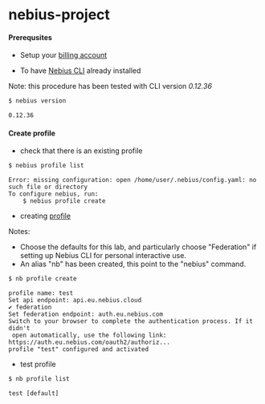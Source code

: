 # nebius-project

#### Prerequsites

- Setup your [billing account](https://docs.nebius.com/signup-billing/sign-up)

- To have [Nebius CLI](https://docs.nebius.com/cli/install) already installed 

Note: this procedure has been tested with CLI version *0.12.36*

```bash
$ nebius version
```
```text
0.12.36
```

#### Create profile
- check that there is an existing profile

```bash
$ nebius profile list
 ```
```text
Error: missing configuration: open /home/user/.nebius/config.yaml: no such file or directory
To configure nebius, run:
	$ nebius profile create
```

- creating [profile](https://docs.nebius.com/cli/reference/profile/create)

Notes: 
- Choose the defaults for this lab, and particularly choose "Federation" if setting up Nebius CLI for personal interactive use.
- An alias "nb" has been created, this point to the "nebius" command.

```bash
$ nb profile create
```
```text
profile name: test
Set api endpoint: api.eu.nebius.cloud
✔ federation
Set federation endpoint: auth.eu.nebius.com
Switch to your browser to complete the authentication process. If it didn't
 open automatically, use the following link: https://auth.eu.nebius.com/oauth2/authoriz...
profile "test" configured and activated
```

- test profile
```bash
$ nb profile list
```
```text
test [default]
```
